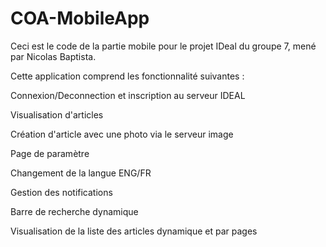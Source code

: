 # COA-MobileApp
Ceci est le code de la partie mobile pour le projet IDeal du groupe 7, mené par Nicolas Baptista.

Cette application comprend les fonctionnalité suivantes :

Connexion/Deconnection et inscription au serveur IDEAL

Visualisation d'articles

Création d'article avec une photo via le serveur image

Page de paramètre

Changement de la langue ENG/FR

Gestion des notifications 

Barre de recherche dynamique

Visualisation de la liste des articles dynamique et par pages
